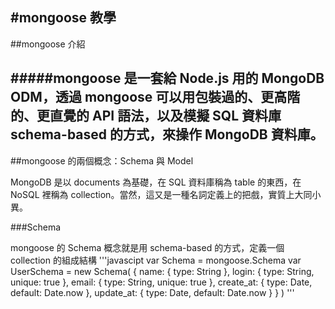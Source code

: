 #mongoose 教學
--
##mongoose 介紹

#####mongoose 是一套給 Node.js 用的 MongoDB ODM，透過 mongoose 可以用包裝過的、更高階的、更直覺的 API 語法，以及模擬 SQL 資料庫 schema-based 的方式，來操作 MongoDB 資料庫。
--
##mongoose 的兩個概念：Schema 與 Model

MongoDB 是以 documents 為基礎，在 SQL 資料庫稱為 table 的東西，在 NoSQL 裡稱為 collection。當然，這又是一種名詞定義上的把戲，實質上大同小異。

###Schema

mongoose 的 Schema 概念就是用 schema-based 的方式，定義一個 collection 的組成結構
'''javascipt
var Schema = mongoose.Schema
var UserSchema = new Schema(
  {
    name:      { type: String },
    login:     { type: String, unique: true },
    email:     { type: String, unique: true },
    create_at: { type: Date, default: Date.now },
    update_at: { type: Date, default: Date.now }
  }
)
'''
